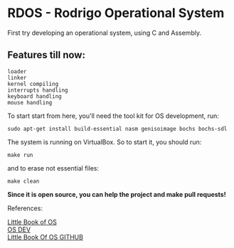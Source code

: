 # RDOS - Rodrigo Operational System

First try developing an operational system, using C and Assembly.


## Features till now:
```
loader
linker
kernel compiling
interrupts handling
keyboard handling
mouse handling
```

To start start from here, you'll need the tool kit for OS development, run:
```
sudo apt-get install build-essential nasm genisoimage bochs bochs-sdl
```

The system is running on VirtualBox.
So to start it, you should run:
```
make run
```
and to erase not essential files:
```
make clean
```






**Since it is open source, you can help the project and make pull requests!**


References:

[Little Book of OS](https://littleosbook.github.io/)    
[OS DEV](https://wiki.osdev.org/Beginner_Mistakes)  
[Little Book Of OS  GITHUB](https://littleosbook.github.io/#virtual-machine)

